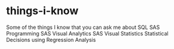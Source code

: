 # things-i-know
Some of the things I know that you can ask me about
SQL
SAS Programming
SAS Visual Analytics 
SAS Visual Statistics
Statistical Decisions using Regression Analysis
